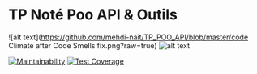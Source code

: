 # TP Noté Poo API & Outils

![alt text](https://github.com/mehdi-nait/TP_POO_API/blob/master/code Climate after Code Smells fix.png?raw=true)
![alt text](https://github.com/mehdi-nait/TP_POO_API/blob/master/image.jpg?raw=true)

[![Maintainability](https://api.codeclimate.com/v1/badges/dbc091ac95552a77af29/maintainability)](https://codeclimate.com/github/mehdi-nait/TP_POO_API/maintainability)
[![Test Coverage](https://api.codeclimate.com/v1/badges/dbc091ac95552a77af29/test_coverage)](https://codeclimate.com/github/mehdi-nait/TP_POO_API/test_coverage)
